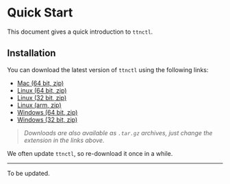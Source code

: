 # Quick Start

This document gives a quick introduction to `ttnctl`.

## Installation

You can download the latest version of `ttnctl` using the following links:

* [Mac (64 bit, zip)](https://ttnreleases.blob.core.windows.net/release/v2-preview/ttnctl-darwin-amd64.zip)
* [Linux (64 bit, zip)](https://ttnreleases.blob.core.windows.net/release/v2-preview/ttnctl-linux-amd64.zip)
* [Linux (32 bit, zip)](https://ttnreleases.blob.core.windows.net/release/v2-preview/ttnctl-linux-386.zip)
* [Linux (arm, zip)](https://ttnreleases.blob.core.windows.net/release/v2-preview/ttnctl-linux-arm.zip)
* [Windows (64 bit, zip)](https://ttnreleases.blob.core.windows.net/release/v2-preview/ttnctl-windows-amd64.exe.zip)
* [Windows (32 bit, zip)](https://ttnreleases.blob.core.windows.net/release/v2-preview/ttnctl-windows-386.exe.zip)

> _Downloads are also available as `.tar.gz` archives, just change the extension in the links above._

We often update `ttnctl`, so re-download it once in a while.

---

To be updated.
